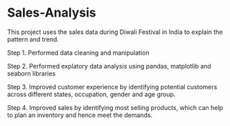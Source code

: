 # Sales-Analysis
This project uses the sales data during Diwali Festival in India to explain the pattern and trend.

Step 1. Performed data cleaning and manipulation

Step 2. Performed explatory data analysis using pandas, matplotlib and seaborn libraries

Step 3. Improved customer experience by identifying potential customers across different states, occupation, gender and age group.

Step 4. Improved sales by identifying most selling products, which can help to plan an inventory and hence meet the demands. 

